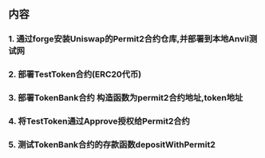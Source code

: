 ## 内容

### 1. 通过forge安装Uniswap的Permit2合约仓库,并部署到本地Anvil测试网
### 2. 部署TestToken合约(ERC20代币)
### 3. 部署TokenBank合约 构造函数为permit2合约地址,token地址
### 4. 将TestToken通过Approve授权给Permit2合约
### 5. 测试TokenBank合约的存款函数depositWithPermit2